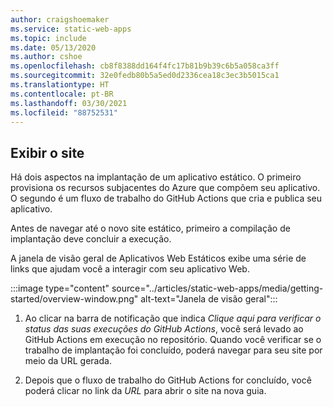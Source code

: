 ```yaml
---
author: craigshoemaker
ms.service: static-web-apps
ms.topic: include
ms.date: 05/13/2020
ms.author: cshoe
ms.openlocfilehash: cb8f8388dd164f4fc17b81b9b39c6b5a058ca3ff
ms.sourcegitcommit: 32e0fedb80b5a5ed0d2336cea18c3ec3b5015ca1
ms.translationtype: HT
ms.contentlocale: pt-BR
ms.lasthandoff: 03/30/2021
ms.locfileid: "88752531"
---
```

## <a name="view-the-website"></a>Exibir o site

Há dois aspectos na implantação de um aplicativo estático. O primeiro provisiona os recursos subjacentes do Azure que compõem seu aplicativo. O segundo é um fluxo de trabalho do GitHub Actions que cria e publica seu aplicativo.

Antes de navegar até o novo site estático, primeiro a compilação de implantação deve concluir a execução.

A janela de visão geral de Aplicativos Web Estáticos exibe uma série de links que ajudam você a interagir com seu aplicativo Web.

:::image type="content" source="../articles/static-web-apps/media/getting-started/overview-window.png" alt-text="Janela de visão geral":::

1. Ao clicar na barra de notificação que indica _Clique aqui para verificar o status das suas execuções do GitHub Actions_, você será levado ao GitHub Actions em execução no repositório. Quando você verificar se o trabalho de implantação foi concluído, poderá navegar para seu site por meio da URL gerada.

2. Depois que o fluxo de trabalho do GitHub Actions for concluído, você poderá clicar no link da _URL_ para abrir o site na nova guia.
